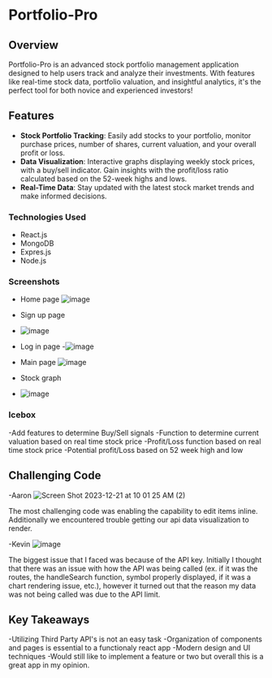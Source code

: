 # Portfolio-Pro


## Overview
Portfolio-Pro is an advanced stock portfolio management application designed to help users track and analyze their investments. With features like real-time stock data, portfolio valuation, and insightful analytics, it's the perfect tool for both novice and experienced investors! 

## Features
- **Stock Portfolio Tracking**: Easily add stocks to your portfolio, monitor purchase prices, number of shares, current valuation, and your overall profit or loss.
- **Data Visualization**: Interactive graphs displaying weekly stock prices, with a buy/sell indicator. Gain insights with the profit/loss ratio calculated based on the 52-week highs and lows.
- **Real-Time Data**: Stay updated with the latest stock market trends and make informed decisions.

### Technologies Used
- React.js
- MongoDB
- Expres.js
- Node.js 


### Screenshots 

- Home page
![image](https://github.com/Asimmons8228/stocks-app/assets/87548545/58100002-9c93-427e-8e95-abed83aff335)

- Sign up page
- ![image](https://github.com/Asimmons8228/stocks-app/assets/87548545/273d310c-cc7d-40cc-bae7-f38ad02c9207)

- Log in page
-![image](https://github.com/Asimmons8228/stocks-app/assets/87548545/c4b827eb-252e-452b-a348-dc9d6f4385c7)

- Main page
![image](https://github.com/Asimmons8228/stocks-app/assets/87548545/6e6721f5-4b56-4d62-8db3-0e86310f1d92)

- Stock graph
- ![image](https://github.com/Asimmons8228/stocks-app/assets/87548545/2039711d-41df-4000-a26f-077c0dd7bc25)



### Icebox 
-Add features to determine Buy/Sell signals
-Function to determine current valuation based on real time stock price
-Profit/Loss function based on real time stock price
-Potential profit/Loss based on 52 week high and low


## Challenging Code

-Aaron
![Screen Shot 2023-12-21 at 10 01 25 AM (2)](https://github.com/Asimmons8228/stocks-app/assets/96853510/d4e4f82e-46c1-494a-92c2-b753f77d33e4)

The most challenging code was enabling the capability to edit items inline. Additionally we encountered trouble getting our api data visualization to render.

-Kevin
![image](https://github.com/Asimmons8228/stocks-app/assets/87548545/f8a50aa8-0721-48bc-ac8b-b3c809f21226)

The biggest issue that I faced was because of the API key. Initially I thought that there was an issue with how the API was being called (ex. if it was the routes, the handleSearch function, symbol properly displayed, if it was a chart rendering issue, etc.), however it turned out that the reason my data was not being called was due to the API limit. 


## Key Takeaways

-Utilizing Third Party API's is not an easy task
-Organization of components and pages is essential to a functionaly react app
-Modern design and UI techniques
-Would still like to implement a feature or two but overall this is a great app in my opinion.


